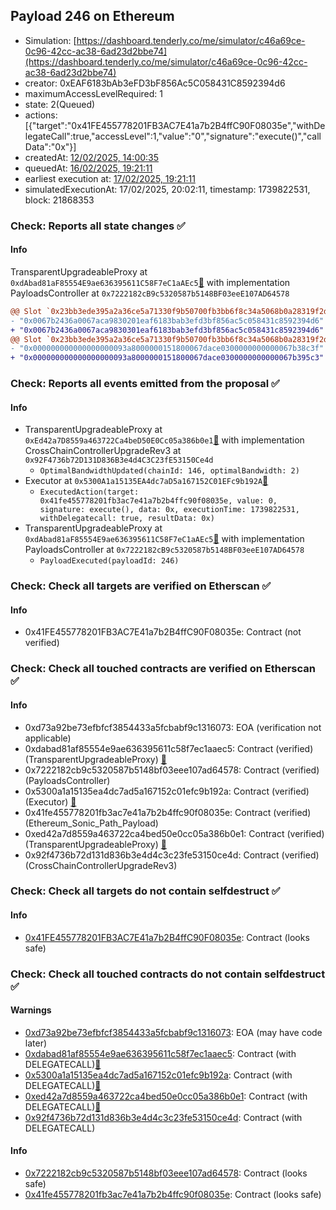 ## Payload 246 on Ethereum

- Simulation: [https://dashboard.tenderly.co/me/simulator/c46a69ce-0c96-42cc-ac38-6ad23d2bbe74](https://dashboard.tenderly.co/me/simulator/c46a69ce-0c96-42cc-ac38-6ad23d2bbe74)
- creator: 0xEAF6183bAb3eFD3bF856Ac5C058431C8592394d6
- maximumAccessLevelRequired: 1
- state: 2(Queued)
- actions: [{"target":"0x41FE455778201FB3AC7E41a7b2B4ffC90F08035e","withDelegateCall":true,"accessLevel":1,"value":"0","signature":"execute()","callData":"0x"}]
- createdAt: [12/02/2025, 14:00:35](https://etherscan.io/tx/0x67df9985ac959188d7b55533825e8db39ff1ea1803784a6ade787436d5fbb49f)
- queuedAt: [16/02/2025, 19:21:11](https://etherscan.io/tx/0x1c0fa2da8609dabda4241f2f12970bd07d354672027031eb2eb4ae2ca6566598)
- earliest execution at: [17/02/2025, 19:21:11](https://www.epochconverter.com/countdown?q=1739820071)
- simulatedExecutionAt: 17/02/2025, 20:02:11, timestamp: 1739822531, block: 21868353
### Check: Reports all state changes :white_check_mark:

#### Info


TransparentUpgradeableProxy at `0xdAbad81aF85554E9ae636395611C58F7eC1aAEc5`[:ghost:](https://github.com/bgd-labs/aave-address-book "GovernanceV3Ethereum.PAYLOADS_CONTROLLER") with implementation PayloadsController at `0x7222182cB9c5320587b5148BF03eeE107AD64578`
```diff
@@ Slot `0x23bb3ede395a2a36ce5a71330f9b50700fb3bb6f8c34a5068b0a28319f2df48f` @@
- "0x0067b2436a0067aca9830201eaf6183bab3efd3bf856ac5c058431c8592394d6"
+ "0x0067b2436a0067aca9830301eaf6183bab3efd3bf856ac5c058431c8592394d6"
@@ Slot `0x23bb3ede395a2a36ce5a71330f9b50700fb3bb6f8c34a5068b0a28319f2df490` @@
- "0x000000000000000000093a8000000151800067dace0300000000000067b38c3f"
+ "0x000000000000000000093a8000000151800067dace0300000000000067b395c3"
```


### Check: Reports all events emitted from the proposal :white_check_mark:

#### Info

- TransparentUpgradeableProxy at `0xEd42a7D8559a463722Ca4beD50E0Cc05a386b0e1`[:ghost:](https://github.com/bgd-labs/aave-address-book "GovernanceV3Ethereum.CROSS_CHAIN_CONTROLLER") with implementation CrossChainControllerUpgradeRev3 at `0x92F4736b72D131D836B3e4d4C3C23fE53150Ce4d`
  - `OptimalBandwidthUpdated(chainId: 146, optimalBandwidth: 2)`
- Executor at `0x5300A1a15135EA4dc7aD5a167152C01EFc9b192A`[:ghost:](https://github.com/bgd-labs/aave-address-book "AaveV2Ethereum.POOL_ADMIN, AaveV2EthereumAMM.POOL_ADMIN, AaveV3Ethereum.ACL_ADMIN, AaveV3EthereumEtherFi.ACL_ADMIN, AaveV3EthereumLido.ACL_ADMIN, GovernanceV3Ethereum.EXECUTOR_LVL_1")
  - `ExecutedAction(target: 0x41fe455778201fb3ac7e41a7b2b4ffc90f08035e, value: 0, signature: execute(), data: 0x, executionTime: 1739822531, withDelegatecall: true, resultData: 0x)`
- TransparentUpgradeableProxy at `0xdAbad81aF85554E9ae636395611C58F7eC1aAEc5`[:ghost:](https://github.com/bgd-labs/aave-address-book "GovernanceV3Ethereum.PAYLOADS_CONTROLLER") with implementation PayloadsController at `0x7222182cB9c5320587b5148BF03eeE107AD64578`
  - `PayloadExecuted(payloadId: 246)`

### Check: Check all targets are verified on Etherscan :white_check_mark:

#### Info

- 0x41FE455778201FB3AC7E41a7b2B4ffC90F08035e: Contract (not verified) 

### Check: Check all touched contracts are verified on Etherscan :white_check_mark:

#### Info

- 0xd73a92be73efbfcf3854433a5fcbabf9c1316073: EOA (verification not applicable)
- 0xdabad81af85554e9ae636395611c58f7ec1aaec5: Contract (verified) (TransparentUpgradeableProxy) [:ghost:](https://github.com/bgd-labs/aave-address-book "GovernanceV3Ethereum.PAYLOADS_CONTROLLER")
- 0x7222182cb9c5320587b5148bf03eee107ad64578: Contract (verified) (PayloadsController) 
- 0x5300a1a15135ea4dc7ad5a167152c01efc9b192a: Contract (verified) (Executor) [:ghost:](https://github.com/bgd-labs/aave-address-book "AaveV2Ethereum.POOL_ADMIN, AaveV2EthereumAMM.POOL_ADMIN, AaveV3Ethereum.ACL_ADMIN, AaveV3EthereumEtherFi.ACL_ADMIN, AaveV3EthereumLido.ACL_ADMIN, GovernanceV3Ethereum.EXECUTOR_LVL_1")
- 0x41fe455778201fb3ac7e41a7b2b4ffc90f08035e: Contract (verified) (Ethereum_Sonic_Path_Payload) 
- 0xed42a7d8559a463722ca4bed50e0cc05a386b0e1: Contract (verified) (TransparentUpgradeableProxy) [:ghost:](https://github.com/bgd-labs/aave-address-book "GovernanceV3Ethereum.CROSS_CHAIN_CONTROLLER")
- 0x92f4736b72d131d836b3e4d4c3c23fe53150ce4d: Contract (verified) (CrossChainControllerUpgradeRev3) 

### Check: Check all targets do not contain selfdestruct :white_check_mark:

#### Info

- [0x41FE455778201FB3AC7E41a7b2B4ffC90F08035e](https://etherscan.io/address/0x41FE455778201FB3AC7E41a7b2B4ffC90F08035e): Contract (looks safe)

### Check: Check all touched contracts do not contain selfdestruct :white_check_mark:

#### Warnings

- [0xd73a92be73efbfcf3854433a5fcbabf9c1316073](https://etherscan.io/address/0xd73a92be73efbfcf3854433a5fcbabf9c1316073): EOA (may have code later)
- [0xdabad81af85554e9ae636395611c58f7ec1aaec5](https://etherscan.io/address/0xdabad81af85554e9ae636395611c58f7ec1aaec5): Contract (with DELEGATECALL)[:ghost:](https://github.com/bgd-labs/aave-address-book "GovernanceV3Ethereum.PAYLOADS_CONTROLLER")
- [0x5300a1a15135ea4dc7ad5a167152c01efc9b192a](https://etherscan.io/address/0x5300a1a15135ea4dc7ad5a167152c01efc9b192a): Contract (with DELEGATECALL)[:ghost:](https://github.com/bgd-labs/aave-address-book "AaveV2Ethereum.POOL_ADMIN, AaveV2EthereumAMM.POOL_ADMIN, AaveV3Ethereum.ACL_ADMIN, AaveV3EthereumEtherFi.ACL_ADMIN, AaveV3EthereumLido.ACL_ADMIN, GovernanceV3Ethereum.EXECUTOR_LVL_1")
- [0xed42a7d8559a463722ca4bed50e0cc05a386b0e1](https://etherscan.io/address/0xed42a7d8559a463722ca4bed50e0cc05a386b0e1): Contract (with DELEGATECALL)[:ghost:](https://github.com/bgd-labs/aave-address-book "GovernanceV3Ethereum.CROSS_CHAIN_CONTROLLER")
- [0x92f4736b72d131d836b3e4d4c3c23fe53150ce4d](https://etherscan.io/address/0x92f4736b72d131d836b3e4d4c3c23fe53150ce4d): Contract (with DELEGATECALL)

#### Info

- [0x7222182cb9c5320587b5148bf03eee107ad64578](https://etherscan.io/address/0x7222182cb9c5320587b5148bf03eee107ad64578): Contract (looks safe)
- [0x41fe455778201fb3ac7e41a7b2b4ffc90f08035e](https://etherscan.io/address/0x41fe455778201fb3ac7e41a7b2b4ffc90f08035e): Contract (looks safe)

